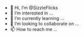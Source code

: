 - 👋 Hi, I’m @SizzleFlicks
- 👀 I’m interested in ...
- 🌱 I’m currently learning ...
- 💞️ I’m looking to collaborate on ...
- 📫 How to reach me ...

<!---
SizzleFlicks/SizzleFlicks is a ✨ special ✨ repository because its `README.md` (this file) appears on your GitHub profile.
You can click the Preview link to take a look at your changes.
--->
